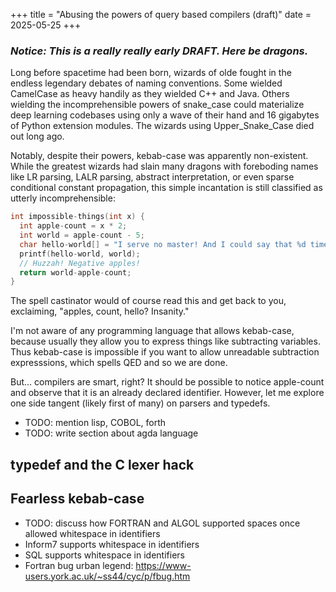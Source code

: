 +++
title = "Abusing the powers of query based compilers (draft)"
date = 2025-05-25
+++

### _**Notice**: This is a really really early DRAFT. Here be dragons._

Long before spacetime had been born, wizards of olde fought in the endless legendary debates of naming conventions. Some wielded CamelCase as heavy handily as they wielded C++ and Java. Others wielding the incomprehensible powers of snake_case could materialize deep learning codebases using only a wave of their hand and 16 gigabytes of Python extension modules. The wizards using Upper_Snake_Case died out long ago.

Notably, despite their powers, kebab-case was apparently non-existent. While the greatest wizards had slain many dragons with foreboding names like LR parsing, LALR parsing, abstract interpretation, or even sparse conditional constant propagation, this simple incantation is still classified as utterly incomprehensible:

```c
int impossible-things(int x) {
  int apple-count = x * 2;
  int world = apple-count - 5;
  char hello-world[] = "I serve no master! And I could say that %d times!";
  printf(hello-world, world);
  // Huzzah! Negative apples!
  return world-apple-count;
}
```

The spell castinator would of course read this and get back to you, exclaiming, "apples, count, hello? Insanity."

I'm not aware of any programming language  that allows kebab-case, because usually they allow you to express things like subtracting variables. Thus kebab-case is impossible if you want to allow unreadable subtraction expresssions, which spells QED and so we are done.

But... compilers are smart, right? It should be possible to notice apple-count and observe that it is an already declared identifier. However, let me explore one side tangent (likely first of many) on parsers and typedefs.

* TODO: mention lisp, COBOL, forth
* TODO: write section about agda language

## typedef and the C lexer hack

## Fearless kebab-case


* TODO: discuss how FORTRAN and ALGOL supported spaces once allowed whitespace in identifiers
* Inform7 supports whitespace in identifiers
* SQL supports whitespace in identifiers
* Fortran bug urban legend: https://www-users.york.ac.uk/~ss44/cyc/p/fbug.htm
